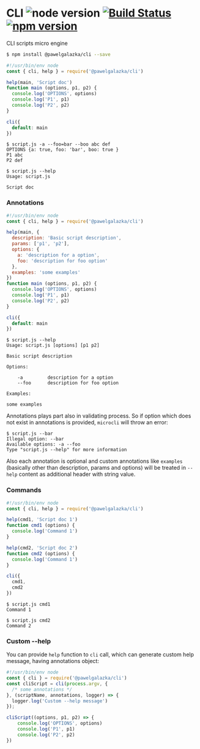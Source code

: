 # CLI ![node version](https://img.shields.io/node/v/%40pawelgalazka%2Fcli.svg) [![Build Status](https://travis-ci.org/pawelgalazka/cli.svg?branch=master)](https://travis-ci.org/pawelgalazka/cli) [![npm version](https://badge.fury.io/js/%40pawelgalazka%2Fcli.svg)](https://badge.fury.io/js/%40pawelgalazka%2Fcli)
CLI scripts micro engine

```sh
$ npm install @pawelgalazka/cli --save
```

```js
#!/usr/bin/env node
const { cli, help } = require('@pawelgalazka/cli')

help(main, 'Script doc')
function main (options, p1, p2) {
  console.log('OPTIONS', options)
  console.log('P1', p1)
  console.log('P2', p2)
}

cli({
  default: main
})
```

```
$ script.js -a --foo=bar --boo abc def
OPTIONS {a: true, foo: 'bar', boo: true }
P1 abc
P2 def

$ script.js --help
Usage: script.js

Script doc
```

### Annotations

```js
#!/usr/bin/env node
const { cli, help } = require('@pawelgalazka/cli')

help(main, {
  description: 'Basic script description',
  params: ['p1', 'p2'],
  options: {
    a: 'description for a option',
    foo: 'description for foo option'
  },
  examples: 'some examples'
})
function main (options, p1, p2) {
  console.log('OPTIONS', options)
  console.log('P1', p1)
  console.log('P2', p2)
}

cli({
  default: main
})
```

```
$ script.js --help
Usage: script.js [options] [p1 p2]

Basic script description

Options:

    -a         description for a option
    --foo      description for foo option
    
Examples:

some examples
```

Annotations plays part also in validating process. So if
option which does not exist in annotations is provided, `microcli` will
throw an error:

```
$ script.js --bar
Illegal option: --bar
Available options: -a --foo
Type "script.js --help" for more information
```

Also each annotation is optional and custom annotations like `examples`
(basically other than description, params and options) will be treated
in `--help` content as additional header with string value.

### Commands


```js
#!/usr/bin/env node
const { cli, help } = require('@pawelgalazka/cli')

help(cmd1, 'Script doc 1')
function cmd1 (options) {
  console.log('Command 1')
}

help(cmd2, 'Script doc 2')
function cmd2 (options) {
  console.log('Command 1')
}

cli({
  cmd1,
  cmd2
})
```

```
$ script.js cmd1
Command 1

$ script.js cmd2
Command 2
```


### Custom --help

You can provide `help` function to `cli` call, which can generate
custom help message, having annotations object:

```js
#!/usr/bin/env node
const { cli } = require('@pawelgalazka/cli')
const cliScript = cli(process.argv, {
  /* some annotations */
}, (scriptName, annotations, logger) => {
  logger.log('Custom --help message') 
});

cliScript((options, p1, p2) => {
    console.log('OPTIONS', options)
    console.log('P1', p1)
    console.log('P2', p2)
})
```
